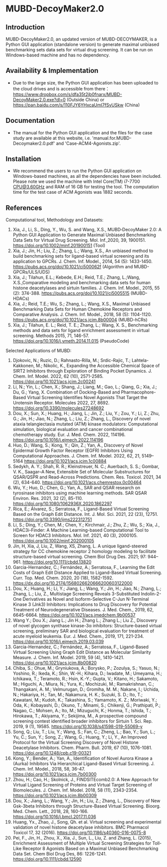 # MUBD-DecoyMaker2.0

Introduction
-----------------------------------

MUBD-DecoyMaker2.0, an updated version of MUBD-DECOYMAKER, is a Python GUI application (standalone version) to generate maximal unbiased benchmarking sets data sets for virtual drug screening. It can be run on Windows-based machine and has no dependency. 

Availability & Implementation
-----------------------------------

* Due to the large size, the Python GUI application has been uploaded to the cloud drives and is accessible from there：
  https://www.dropbox.com/s/dfa35t2jb0fnarx/MUBD-DecoyMaker2.0.exe?dl=0     (Outside China) or
  https://pan.baidu.com/s/110FJY6YHxcaUmI7fSyUSkw  (China)


Documentation
-----------------------------------

* The manual for the Python GUI application and the files for the case study are available at this website, i.e. 'manual.for.MUBD-Decoymaker2.0.pdf' and 'Case-ACM4-Agonists.zip'.


Installation
-----------------------------------

* We recommend the users to run the Python GUI application on Windows-based machines, as all the dependencies have been included. Please note we used the machine with Intel Core(TM) i7-7700 CPU@3.60GHz and RAM of 16 GB for testing the tool. The computation time for the test case of ACM Agonists was 1882 seconds. 
 


References
-----------------------------------
Computational tool, Methodology and Datasets:
1. Xia, J., Li, S., Ding, Y., Wu, S. and Wang, X.S., MUBD‐DecoyMaker 2.0: A Python GUI Application to Generate Maximal Unbiased Benchmarking Data Sets for Virtual Drug Screening. Mol. Inf.,2020, 39, 1900151. 
https://doi.org/10.1002/minf.201900151 (Tool)
3. Xia, J.; Jin, H.; Liu, Z.; Zhang, L.; Wang, X.S., An unbiased method to build benchmarking sets for ligand-based virtual screening and its application to GPCRs. J. Chem. Inf. Model., 2014, 54 (5): 1433-1450. 
https://pubs.acs.org/doi/10.1021/ci500062f  (Algorithm and MUBD-GPCRs/ULS/UDS)
3. Xia, J.; Tilahun, E.L.; Kebede, E.H.; Reid, T.E.; Zhang, L.;Wang, X.S.,Comparative modeling and benchmarking data sets for human histone deacetylases and sirtuin families. J. Chem. Inf. Model., 2015, 55 (2): 374-388. 
https://pubs.acs.org/doi/10.1021/ci5005515  (MUBD-HDACs)
4. Xia, J.; Reid, T.E.; Wu, S.; Zhang, L.; Wang, X.S., Maximal Unbiased Benchmarking Data Sets for Human Chemokine Receptors and Comparative Analysis. J. Chem. Inf. Model., 2018, 58 (5): 1104-1120. 
https://pubs.acs.org/doi/10.1021/acs.jcim.8b00004 (MUBD-hCRs)
5. Xia, J.; Tilahun, E. L.; Reid, T. E.; Zhang, L.; Wang, X. S., Benchmarking methods and data sets for ligand enrichment assessment in virtual screening. Methods 2015, 71, 146-57. 
https://doi.org/10.1016/j.ymeth.2014.11.015 (PseudoCode)


Selected Applications of MUBD:
1. Djokovic, N.; Ruzic, D.; Rahnasto-Rilla, M.; Srdic-Rajic, T.; Lahtela-Kakkonen, M.; Nikolic, K., Expanding the Accessible Chemical Space of SIRT2 Inhibitors through Exploration of Binding Pocket Dynamics. J. Chem. Inf. Model. 2022, 62 (10), 2571-2585. https://doi.org/10.1021/acs.jcim.2c00241
2. Li, N.; Yin, L.; Chen, X.; Shang, J.; Liang, M.; Gao, L.; Qiang, G.; Xia, J.; Du, G.; Yang, X. Combination of Docking-Based and Pharmacophore-Based Virtual Screening Identifies Novel Agonists That Target the Urotensin Receptor. Molecules 2022, 27, 8692. https://doi.org/10.3390/molecules27248692
3. Dou, X.; Sun, X.; Huang, H.; Jiang, L.; Jin, Z.; Liu, Y.; Zou, Y.; Li, Z.; Zhu, G.; Jin, H.; Jiao, N.; Zhang, L.; Liu, Z.; Zhang, L., Discovery of novel ataxia telangiectasia mutated (ATM) kinase modulators: Computational simulation, biological evaluation and cancer combinational chemotherapy study. Eur. J. Med. Chem. 2022, 114196. https://doi.org/10.1016/j.ejmech.2022.114196
4.	Huo, D.; Wang, S.; Kong, Y.; Qin, Z.; Yan, A., Discovery of Novel Epidermal Growth Factor Receptor (EGFR) Inhibitors Using Computational Approaches. J. Chem. Inf. Model. 2022, 62, 21, 5149–5164 
https://doi.org/10.1021/acs.jcim.1c00884
4.	Sedykh, A. Y.; Shah, R. R.; Kleinstreuer, N. C.; Auerbach, S. S.; Gombar, V. K., Saagar–A New, Extensible Set of Molecular Substructures for QSAR/QSPR and Read-Across Predictions. Chem. Res. Toxicol. 2021, 34 (2), 634-640.
https://doi.org/10.1021/acs.chemrestox.0c00464
5.	Wu, Y.; Huo, D.; Chen, G.; Yan, A., SAR and QSAR research on tyrosinase inhibitors using machine learning methods. SAR QSAR Environ. Res. 2021, 32 (2), 85-110.
https://doi.org/10.1080/1062936X.2020.1862297
6.	Rica, E.; Álvarez, S.; Serratosa, F., Ligand-Based Virtual Screening Based on the Graph Edit Distance. Int. J. Mol. Sci. 2021, 22 (23), 12751. 
https://doi.org/10.3390/ijms222312751
7.	Li, S.; Ding, Y.; Chen, M.; Chen, Y.; Kirchmair, J.; Zhu, Z.; Wu, S.; Xia, J., HDAC3i-Finder: A Machine Learning-based Computational Tool to Screen for HDAC3 Inhibitors. Mol. Inf. 2021, 40 (3), 2000105. 
https://doi.org/10.1002/minf.202000105
8.	Jin, H, Xia, J, Liu, Z, Wang, XS, Zhang, L. A unique ligand-steered strategy for CC chemokine receptor 2 homology modeling to facilitate structure-based virtual screening. Chem Biol Drug Des. 2021; 97: 944– 961. 
https://doi.org/10.1111/cbdd.13820
9.	Garcia-Hernandez, C.; Fernández, A.; Serratosa, F., Learning the Edit Costs of Graph Edit Distance Applied to Ligand-Based Virtual Screening. Curr. Top. Med. Chem. 2020, 20 (18), 1582-1592. 
https://dx.doi.org/10.2174/1568026620666200603122000
10.	Dou, X.; Huang, H.; Li, Y.; Jiang, L.; Wang, Y.; Jin, H.; Jiao, N.; Zhang, L.; Zhang, L.; Liu, Z., Multistage Screening Reveals 3-Substituted Indolin-2-One Derivatives as Novel and Isoform-Selective C-Jun N-Terminal Kinase 3 (Jnk3) Inhibitors: Implications to Drug Discovery for Potential Treatment of Neurodegenerative Diseases. J. Med. Chem., 2019, 62, 6645-6664. 
https://doi.org/10.1021/acs.jmedchem.9b00537
11.	Wang Y.; Dou X.; Jiang L.; Jin H.; Zhang L.; Zhang L.; Liu Z., Discovery of novel glycogen synthase kinase-3α inhibitors: Structure-based virtual screening, preliminary SAR and biological evaluation for treatment of acute myeloid leukemia. Eur. J. Med. Chem., 2019, 171, 221-234. 
https://doi.org/10.1016/j.ejmech.2019.03.039
12.	Garcia-Hernandez, C.; Fernández, A.; Serratosa, F., Ligand-Based Virtual Screening Using Graph Edit Distance as Molecular Similarity Measure. J. Chem. Inf. Model. 2019, 59 (4), 1410-1421. 
https://doi.org/10.1021/acs.jcim.8b00820
13.	Chiba, S.; Ohue, M.; Gryniukova, A.; Borysko, P.; Zozulya, S.; Yasuo, N.; Yoshino, R.; Ikeda, K.; Shin, W.-H.; Kihara, D.; Iwadate, M.; Umeyama, H.; Ichikawa, T.; Teramoto, R.; Hsin, K.-Y.; Gupta, V.; Kitano, H.; Sakamoto, M.; Higuchi, A.; Miura, N.; Yura, K.; Mochizuki, M.; Ramakrishnan, C.; Thangakani, A. M.; Velmurugan, D.; Gromiha, M. M.; Nakane, I.; Uchida, N.; Hakariya, H.; Tan, M.; Nakamura, H. K.; Suzuki, S. D.; Ito, T.; Kawatani, M.; Kudoh, K.; Takashina, S.; Yamamoto, K. Z.; Moriwaki, Y.; Oda, K.; Kobayashi, D.; Okuno, T.; Minami, S.; Chikenji, G.; Prathipati, P.; Nagao, C.; Mohsen, A.; Ito, M.; Mizuguchi, K.; Honma, T.; Ishida, T.; Hirokawa, T.; Akiyama, Y.; Sekijima, M., A prospective compound screening contest identified broader inhibitors for Sirtuin 1. Sci. Rep. 2019, 9 (1), 19585.
https://doi.org/10.1038/s41598-019-55069-y
14.	Song, Q.; Liu, T.; Liu, Y.; Wang, S.; Fan, C.; Zheng, L.; Bao, Y.; Sun, L.; Yu, C.; Sun, Y.; Song, Z.; Wang, G.; Huang, Y.; Li, Y., An Improved Protocol for the Virtual Screening Discovery of Novel Histone Deacetylase Inhibitors. Chem. Pharm. Bull. 2019, 67 (10), 1076-1081.
https://doi.org/10.1248/cpb.c19-00321
15.	Kong, Y.; Bender, A.; Yan, A., Identification of Novel Aurora Kinase a (Aurka) Inhibitors Via Hierarchical Ligand-Based Virtual Screening. J. Chem. Inf. Model., 2018, 58, 36-47.
https://doi.org/10.1021/acs.jcim.7b00300
16.	Zhou, H.; Cao, H.; Skolnick, J., FINDSITEcomb2.0: A New Approach for Virtual Ligand Screening of Proteins and Virtual Target Screening of Biomolecules. J. Chem. Inf. Model. 2018, 58 (11), 2343-2354. 
https://doi.org/10.1021/acs.jcim.8b00309
17.	Dou, X.; Jiang, L.; Wang, Y.; Jin, H.; Liu, Z.; Zhang, L., Discovery of New Gsk-3beta Inhibitors through Structure-Based Virtual Screening. Bioorg. Med. Chem. Lett., 2018, 28, 160-166.
https://doi.org/10.1016/j.bmcl.2017.11.036
18.	Huang, Yx., Zhao, J., Song, Qh. et al. Virtual screening and experimental validation of novel histone deacetylase inhibitors. BMC Pharmacol Toxicol 17, 32 (2016).
https://doi.org/10.1186/s40360-016-0075-8
19.	Pei, F., Jin, H., Zhou, X., Xia, J., Sun, L., Liu, Z. and Zhang, L. (2015), Enrichment Assessment of Multiple Virtual Screening Strategies for Toll-Like Receptor 8 Agonists Based on a Maximal Unbiased Benchmarking Data Set. Chem Biol Drug Des, 86: 1226-1241.
https://doi.org/10.1111/cbdd.12590





